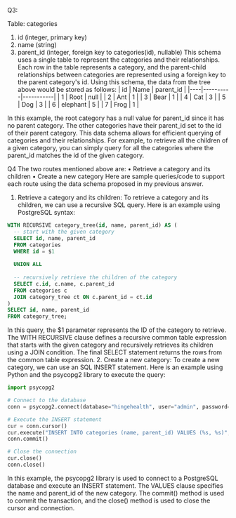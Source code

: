
Q3:

Table: categories
1.	id (integer, primary key)
2.	name (string)
3.	parent_id (integer, foreign key to categories(id), nullable)
This schema uses a single table to represent the categories and their relationships. Each row in the table represents a category, and the parent-child relationships between categories are represented using a foreign key to the parent category's id.
Using this schema, the data from the tree above would be stored as follows:
| id | Name     | parent_id |
|----|----------|-----------|
| 1  | Root     | null      |
| 2  | Ant      | 1         |
| 3  | Bear     | 1         |
| 4  | Cat      | 3         |
| 5  | Dog      | 3         |
| 6  | elephant | 5         |
| 7  | Frog     | 1         |

In this example, the root category has a null value for parent_id since it has no parent category. The other categories have their parent_id set to the id of their parent category.
This data schema allows for efficient querying of categories and their relationships. For example, to retrieve all the children of a given category, you can simply query for all the categories where the parent_id matches the id of the given category.



Q4
The two routes mentioned above are:
•	Retrieve a category and its children
•	Create a new category
Here are sample queries/code to support each route using the data schema proposed in my previous answer.
1.	Retrieve a category and its children:
To retrieve a category and its children, we can use a recursive SQL query. Here is an example using PostgreSQL syntax:

```sql
WITH RECURSIVE category_tree(id, name, parent_id) AS (
  -- start with the given category
  SELECT id, name, parent_id
  FROM categories
  WHERE id = $1
  
  UNION ALL
  
  -- recursively retrieve the children of the category
  SELECT c.id, c.name, c.parent_id
  FROM categories c
  JOIN category_tree ct ON c.parent_id = ct.id
)
SELECT id, name, parent_id
FROM category_tree;
```

In this query, the $1 parameter represents the ID of the category to retrieve. The WITH RECURSIVE clause defines a recursive common table expression that starts with the given category and recursively retrieves its children using a JOIN condition. The final SELECT statement returns the rows from the common table expression.
2.	Create a new category:
To create a new category, we can use an SQL INSERT statement. Here is an example using Python and the psycopg2 library to execute the query:

```python
import psycopg2

# Connect to the database
conn = psycopg2.connect(database="hingehealth", user="admin", password="password", host="localhost", port="5432")

# Execute the INSERT statement
cur = conn.cursor()
cur.execute("INSERT INTO categories (name, parent_id) VALUES (%s, %s)", ("new category", 3))
conn.commit()

# Close the connection
cur.close()
conn.close()
```
In this example, the psycopg2 library is used to connect to a PostgreSQL database and execute an INSERT statement. The VALUES clause specifies the name and parent_id of the new category. The commit() method is used to commit the transaction, and the close() method is used to close the cursor and connection.

